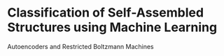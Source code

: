 # Classification of Self-Assembled Structures using Machine Learning
Autoencoders and Restricted Boltzmann Machines
